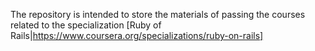 The repository is intended to store the materials of passing the courses related to the specialization [Ruby of Rails|https://www.coursera.org/specializations/ruby-on-rails]
